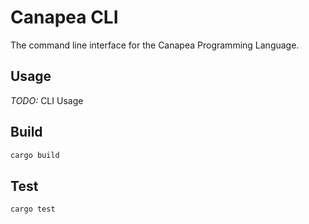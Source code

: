 # Canapea CLI

The command line interface for the Canapea Programming Language.

## Usage

*TODO:* CLI Usage


## Build

```sh
cargo build
```


## Test

```sh
cargo test
```